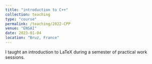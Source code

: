 ```yaml
---
title: "introduction to C++"
collection: teaching
type: "course"
permalink: /teaching/2022-CPP
venue: "ENSAI"
date: 2023-01-04
location: "Bruz, France"
---
```


I taught an introduction to LaTeX during a semester of practical work sessions.